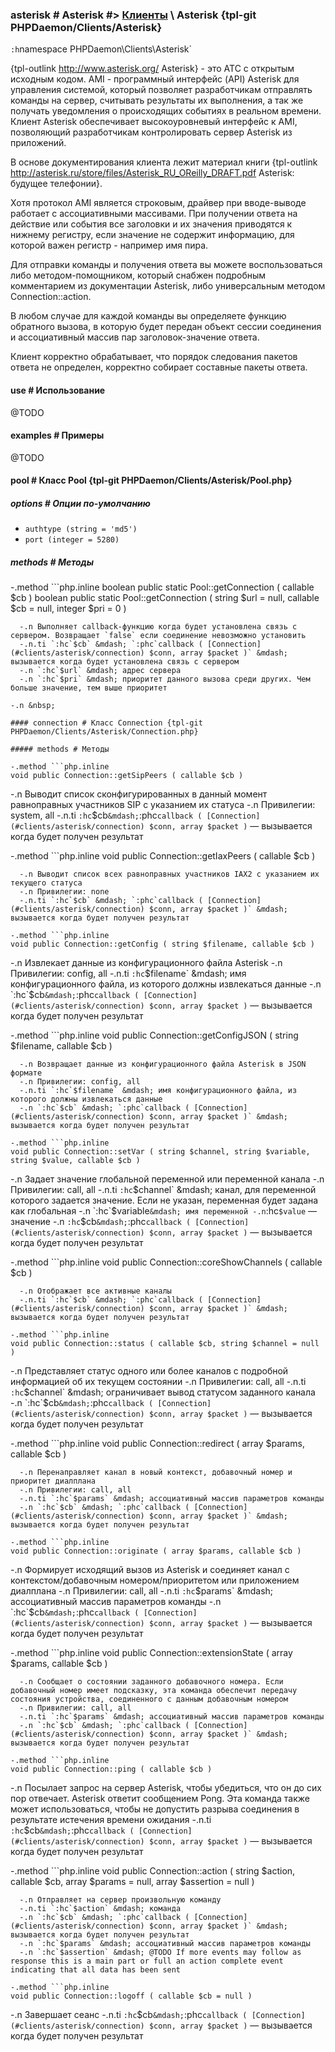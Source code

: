 ### asterisk # Asterisk #> [Клиенты](#clients) \ Asterisk {tpl-git PHPDaemon/Clients/Asterisk}

`:h`namespace PHPDaemon\Clients\Asterisk`

{tpl-outlink http://www.asterisk.org/ Asterisk} - это АТС с открытым исходным кодом.
AMI - программный интерфейс (API) Asterisk для управления системой, который позволяет разработчикам отправлять команды на сервер, считывать результаты их выполнения, а так же получать уведомления о происходящих событиях в реальном времени.
Клиент Asterisk обеспечивает высокоуровневый интерфейс к AMI, позволяющий разработчикам контролировать сервер Asterisk из приложений.

В основе документирования клиента лежит материал книги {tpl-outlink http://asterisk.ru/store/files/Asterisk_RU_OReilly_DRAFT.pdf Asterisk: будущее телефонии}.

Хотя протокол AMI является строковым, драйвер при вводе-выводе работает с ассоциативными массивами. При получении ответа на действие или события все заголовки и их значения приводятся к нижнему регистру, если значение не содержит информацию, для которой важен регистр - например имя пира.

Для отправки команды и получения ответа вы можете воспользоваться либо методом-помощником, который снабжен подробным комментарием из документации Asterisk, либо универсальным методом Connection::action.

В любом случае для каждой команды вы определяете функцию обратного вызова, в которую будет передан объект сессии соединения и ассоциативный массив пар заголовок-значение ответа.

Клиент корректно обрабатывает, что порядок следования пакетов ответа не определен, корректно собирает составные пакеты ответа.

#### use # Использование

@TODO

#### examples # Примеры

@TODO

#### pool # Класс Pool {tpl-git PHPDaemon/Clients/Asterisk/Pool.php}

##### options # Опции по-умолчанию

 - `authtype (string = 'md5')`
 - `port (integer = 5280)`

##### methods # Методы

 -.method ```php.inline
 boolean public static Pool::getConnection ( callable $cb )
 boolean public static Pool::getConnection ( string $url = null, callable $cb = null, integer $pri = 0 )
 ```
   -.n Выполняет callback-функцию когда будет установлена связь с сервером. Возвращает `false` если соединение невозможно установить
   -.n.ti `:hc`$cb` &mdash; `:phc`callback ( [Connection](#clients/asterisk/connection) $conn, array $packet )` &mdash; вызывается когда будет установлена связь с сервером
   -.n `:hc`$url` &mdash; адрес сервера
   -.n `:hc`$pri` &mdash; приоритет данного вызова среди других. Чем больше значение, тем выше приоритет

 -.n &nbsp;

#### connection # Класс Connection {tpl-git PHPDaemon/Clients/Asterisk/Connection.php}

##### methods # Методы

 -.method ```php.inline
 void public Connection::getSipPeers ( callable $cb )
 ```
   -.n Выводит список сконфигурированных в данный момент равноправных участников SIP с указанием их статуса
   -.n Привилегии: system, all
   -.n.ti `:hc`$cb` &mdash; `:phc`callback ( [Connection](#clients/asterisk/connection) $conn, array $packet )` &mdash; вызывается когда будет получен результат

 -.method ```php.inline
 void public Connection::getIaxPeers ( callable $cb )
 ```
   -.n Выводит список всех равноправных участников IAX2 с указанием их текущего статуса
   -.n Привилегии: none
   -.n.ti `:hc`$cb` &mdash; `:phc`callback ( [Connection](#clients/asterisk/connection) $conn, array $packet )` &mdash; вызывается когда будет получен результат

 -.method ```php.inline
 void public Connection::getConfig ( string $filename, callable $cb )
 ```
   -.n Извлекает данные из конфигурационного файла Asterisk
   -.n Привилегии: config, all
   -.n.ti `:hc`$filename` &mdash; имя конфигурационного файла, из которого должны извлекаться данные
   -.n `:hc`$cb` &mdash; `:phc`callback ( [Connection](#clients/asterisk/connection) $conn, array $packet )` &mdash; вызывается когда будет получен результат

 -.method ```php.inline
 void public Connection::getConfigJSON ( string $filename, callable $cb )
 ```
   -.n Возвращает данные из конфигурационного файла Asterisk в JSON формате
   -.n Привилегии: config, all
   -.n.ti `:hc`$filename` &mdash; имя конфигурационного файла, из которого должны извлекаться данные
   -.n `:hc`$cb` &mdash; `:phc`callback ( [Connection](#clients/asterisk/connection) $conn, array $packet )` &mdash; вызывается когда будет получен результат

 -.method ```php.inline
 void public Connection::setVar ( string $channel, string $variable, string $value, callable $cb )
 ```
   -.n Задает значение глобальной переменной или переменной канала
   -.n Привилегии: call, all
   -.n.ti `:hc`$channel` &mdash; канал, для переменной которого задается значение. Если не указан, переменная будет задана как глобальная
   -.n `:hc`$variable` &mdash; имя переменной
   -.n `:hc`$value` &mdash; значение
   -.n `:hc`$cb` &mdash; `:phc`callback ( [Connection](#clients/asterisk/connection) $conn, array $packet )` &mdash; вызывается когда будет получен результат

 -.method ```php.inline
 void public Connection::coreShowChannels ( callable $cb )
 ```
   -.n Отображает все активные каналы
   -.n.ti `:hc`$cb` &mdash; `:phc`callback ( [Connection](#clients/asterisk/connection) $conn, array $packet )` &mdash; вызывается когда будет получен результат

 -.method ```php.inline
 void public Connection::status ( callable $cb, string $channel = null )
 ```
   -.n Представляет статус одного или более каналов с подробной информацией об их текущем состоянии
   -.n Привилегии: call, all
   -.n.ti `:hc`$channel` &mdash; ограничивает вывод статусом заданного канала
   -.n `:hc`$cb` &mdash; `:phc`callback ( [Connection](#clients/asterisk/connection) $conn, array $packet )` &mdash; вызывается когда будет получен результат

 -.method ```php.inline
 void public Connection::redirect ( array $params, callable $cb )
 ```
   -.n Перенаправляет канал в новый контекст, добавочный номер и приоритет диалплана
   -.n Привилегии: call, all
   -.n.ti `:hc`$params` &mdash; ассоциативный массив параметров команды
   -.n `:hc`$cb` &mdash; `:phc`callback ( [Connection](#clients/asterisk/connection) $conn, array $packet )` &mdash; вызывается когда будет получен результат

 -.method ```php.inline
 void public Connection::originate ( array $params, callable $cb )
 ```
   -.n Формирует исходящий вызов из Asterisk и соединяет канал с контекстом/добавочным номером/приоритетом или приложением диалплана
   -.n Привилегии: call, all
   -.n.ti `:hc`$params` &mdash; ассоциативный массив параметров команды
   -.n `:hc`$cb` &mdash; `:phc`callback ( [Connection](#clients/asterisk/connection) $conn, array $packet )` &mdash; вызывается когда будет получен результат

 -.method ```php.inline
 void public Connection::extensionState ( array $params, callable $cb )
 ```
   -.n Сообщает о состоянии заданного добавочного номера. Если добавочный номер имеет подсказку, эта команда обеспечит передачу состояния устройства, соединенного с данным добавочным номером
   -.n Привилегии: call, all
   -.n.ti `:hc`$params` &mdash; ассоциативный массив параметров команды
   -.n `:hc`$cb` &mdash; `:phc`callback ( [Connection](#clients/asterisk/connection) $conn, array $packet )` &mdash; вызывается когда будет получен результат

 -.method ```php.inline
 void public Connection::ping ( callable $cb )
 ```
   -.n Посылает запрос на сервер Asterisk, чтобы убедиться, что он до сих пор отвечает. Asterisk ответит сообщением Pong. Эта команда также может использоваться, чтобы не допустить разрыва соединения в результате истечения времени ожидания
   -.n.ti `:hc`$cb` &mdash; `:phc`callback ( [Connection](#clients/asterisk/connection) $conn, array $packet )` &mdash; вызывается когда будет получен результат

 -.method ```php.inline
 void public Connection::action ( string $action, callable $cb, array $params = null, array $assertion = null )
 ```
   -.n Отправляет на сервер произвольную команду
   -.n.ti `:hc`$action` &mdash; команда
   -.n `:hc`$cb` &mdash; `:phc`callback ( [Connection](#clients/asterisk/connection) $conn, array $packet )` &mdash; вызывается когда будет получен результат
   -.n `:hc`$params` &mdash; ассоциативный массив параметров команды
   -.n `:hc`$assertion` &mdash; @TODO If more events may follow as response this is a main part or full an action complete event indicating that all data has been sent

 -.method ```php.inline
 void public Connection::logoff ( callable $cb = null )
 ```
   -.n Завершает сеанс
   -.n.ti `:hc`$cb` &mdash; `:phc`callback ( [Connection](#clients/asterisk/connection) $conn, array $packet )` &mdash; вызывается когда будет получен результат
